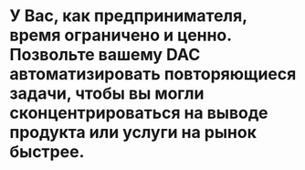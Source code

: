 У Вас, как **предпринимателя**, время **ограничено и ценно**. Позвольте вашему DAC **автоматизировать повторяющиеся задачи**, чтобы вы могли сконцентрироваться на выводе **продукта или услуги на рынок быстрее**.
===
